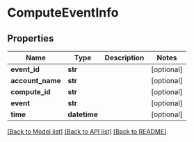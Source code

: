 # ComputeEventInfo

## Properties
Name | Type | Description | Notes
------------ | ------------- | ------------- | -------------
**event_id** | **str** |  | [optional] 
**account_name** | **str** |  | [optional] 
**compute_id** | **str** |  | [optional] 
**event** | **str** |  | [optional] 
**time** | **datetime** |  | [optional] 

[[Back to Model list]](../README.md#documentation-for-models) [[Back to API list]](../README.md#documentation-for-api-endpoints) [[Back to README]](../README.md)


